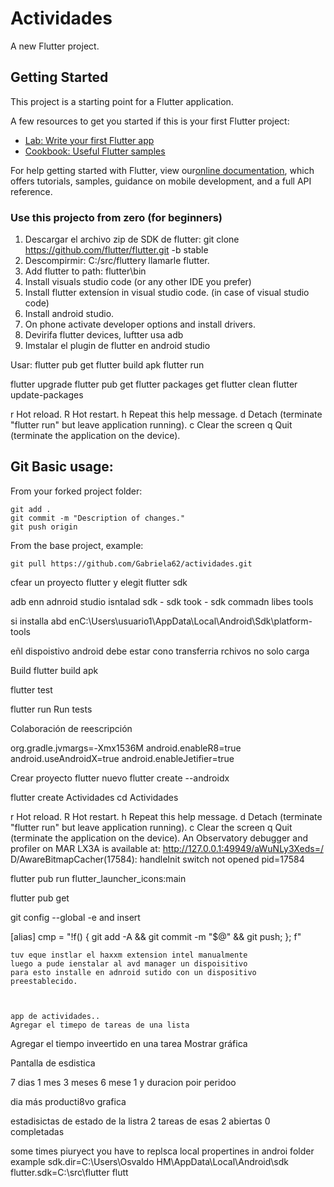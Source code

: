 # Actividades

A new Flutter project.

## Getting Started

This project is a starting point for a Flutter application.

A few resources to get you started if this is your first Flutter project:

- [Lab: Write your first Flutter app](https://flutter.dev/docs/get-started/codelab)
- [Cookbook: Useful Flutter samples](https://flutter.dev/docs/cookbook)

For help getting started with Flutter, view our[online documentation](https://flutter.dev/docs), which offers tutorials, samples, guidance on mobile development, and a full API reference.


### Use this projecto from zero (for beginners)

1. Descargar el archivo zip de SDK de flutter:  git clone https://github.com/flutter/flutter.git -b stable
2. Descompirmir: C:/src/fluttery llamarle flutter.  
3. Add flutter to path: flutter\bin
4. Install visuals studio code (or any other IDE you prefer)
5. Install flutter extensíon in visual studio code. (in case of visual studio code)
6. Install android studio.
7. On phone activate developer options and install drivers.
9. Devirifa flutter devices, luftter usa adb
10. Imstalar el plugin de flutter en android studio

Usar: flutter pub get
flutter build apk
flutter run

flutter upgrade 
flutter pub get
flutter packages get
flutter clean
flutter update-packages

r Hot reload. 
R Hot restart.
h Repeat this help message.
d Detach (terminate "flutter run" but leave application running).
c Clear the screen
q Quit (terminate the application on the device).


## Git Basic usage:

From your forked project folder:

    git add .
    git commit -m "Description of changes."
    git push origin


From the base project, example:

    git pull https://github.com/Gabriela62/actividades.git

cfear un proyecto flutter y elegit flutter sdk

adb 
enn adnroid studio isntalad sdk - sdk took - sdk commadn libes tools

si installa abd enC:\Users\usuario1\AppData\Local\Android\Sdk\platform-tools

eñl dispoistivo android debe estar cono transferria rchivos no solo carga



Build
flutter build apk

flutter test


flutter run
Run tests



Colaboración de reescripción 





org.gradle.jvmargs=-Xmx1536M
android.enableR8=true
android.useAndroidX=true
android.enableJetifier=true



Crear proyecto flutter nuevo
flutter create --androidx


flutter create Actividades
 cd Actividades


 r Hot reload.
R Hot restart.
h Repeat this help message.
d Detach (terminate "flutter run" but leave application running).
c Clear the screen
q Quit (terminate the application on the device).
An Observatory debugger and profiler on MAR LX3A is available at: http://127.0.0.1:49949/aWuNLy3Xeds=/
D/AwareBitmapCacher(17584): handleInit switch not opened pid=17584



 flutter pub run flutter_launcher_icons:main

flutter pub get

git config --global -e
and insert

 [alias]
    cmp = "!f() { git add -A && git commit -m \"$@\" && git push; }; f"




    tuv eque instlar el haxxm extension intel manualmente
    luego a pude ienstalar al avd manager un dispoisitivo
    para esto installe en adnroid sutido con un dispositivo preestablecido.



    app de actividades..
    Agregar el timepo de tareas de una lista
Agregar el tiempo inveertido en una tarea
Mostrar gráfica

Pantalla de esdistica

7 dias 1 mes 3 meses 6 mese 1 y
 duracion poir peridoo

 dia más producti8vo grafica


 estadisictas de estado de la listra
 2 tareas de esas 2 abiertas 0 completadas




some times piuryect you have to replsca local propertines in androi folder 
example sdk.dir=C:\\Users\\Osvaldo HM\\AppData\\Local\\Android\\sdk
flutter.sdk=C:\\src\\flutter
flutt